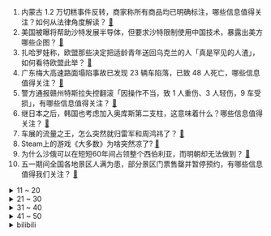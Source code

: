 1. 内蒙古 1.2 万切糕事件反转，商家称所有商品均已明确标注，哪些信息值得关注？如何从法律角度解读？ [:link:](https://www.zhihu.com/question/654692721)
2. 美国被曝将帮助沙特发展半导体，但要求沙特限制使用中国技术，暴露出美方哪些企图？ [:link:](https://www.zhihu.com/question/654771999)
3. 扎哈罗娃称，欧盟那些决定把适龄青年送回乌克兰的人「真是罕见的人渣」，如何看待欧盟此举？ [:link:](https://www.zhihu.com/question/654682338)
4. 广东梅大高速路面塌陷事故已发现 23 辆车陷落，已致 48 人死亡，哪些信息值得关注？ [:link:](https://www.zhihu.com/question/654753065)
5. 警方通报赣州特斯拉失控翻滚「因操作不当，致 1 人重伤、3 人轻伤，9 车受损」，有哪些信息值得关注？ [:link:](https://www.zhihu.com/question/654752088)
6. 继日本之后，韩国也考虑加入奥库斯第二支柱，这意味着什么？哪些信息值得关注？ [:link:](https://www.zhihu.com/question/654780607)
7. 车展的流量之王，怎么突然就归雷军和周鸿祎了？ [:link:](https://www.zhihu.com/question/654073588)
8. Steam上的游戏《大多数》为啥突然凉了? [:link:](https://www.zhihu.com/question/625130967)
9. 为什么沙俄可以在短短60年间占领整个西伯利亚，而明朝却无法做到？ [:link:](https://www.zhihu.com/question/653640316)
10. 五一期间全国各地景区人满为患，部分景区门票售罄并暂停预约，有哪些信息值得我们关注？ [:link:](https://www.zhihu.com/question/654784114)
<details>
<summary>11 ~ 20</summary>

11. 如何评价《明日方舟》5周年庆双幻神池子流水? [:link:](https://www.zhihu.com/question/654756365)
12. 湖人愿意给詹姆斯 3 年 1.64 亿续约合同，这给球队带来了哪些帮助？ [:link:](https://www.zhihu.com/question/654604485)
13. 你期待智能汽车给你的生活带来什么改变？ [:link:](https://www.zhihu.com/question/634428919)
14. 零下50℃，因纽特人住在冰屋内，不会被冻死吗？ [:link:](https://www.zhihu.com/question/653834143)
15. 如何评价《英雄联盟》14.10 版本海量更新？ [:link:](https://www.zhihu.com/question/654667949)
16. 山西恒山景区发生落石事件，造成 1 死 5 伤，具体情况如何？ [:link:](https://www.zhihu.com/question/654794790)
17. 若唐僧团队需要优化一个人，你会优化谁？ [:link:](https://www.zhihu.com/question/653479142)
18. 布林肯发表关于中国台湾地区参加世卫大会的声明，外交部回应「坚决反对」，哪些信息需要关注? [:link:](https://www.zhihu.com/question/654783784)
19. 万科公布2024Q1业绩，营收和净利润均下跌，净利润为负3.62亿元，同比暴跌125%，这是什么信号？ [:link:](https://www.zhihu.com/question/654562635)
20. 为什么现在的婚姻大部分都是凑活着过？ [:link:](https://www.zhihu.com/question/654569268)
</details>
<details>
<summary>21 ~ 30</summary>

21. 如何看待小米汽车（SU7）4月第4周交付1670辆，连续两周销量下滑？ [:link:](https://www.zhihu.com/question/654606692)
22. 假如你正常老去已经到生命的最后一刻，你会想对自己说什么？ [:link:](https://www.zhihu.com/question/654622987)
23. 梅大高速 4 月底刚完成安全隐患排查，造成此次事故有哪些因素？该如何警惕？ [:link:](https://www.zhihu.com/question/654776117)
24. 江田岛的老大哥天天那么虐待学弟，就不怕以后上了战场被学弟从背后打黑抢吗？ [:link:](https://www.zhihu.com/question/654217282)
25. 如果以后做代数方向,是不是完全没有必要学数分和高代? [:link:](https://www.zhihu.com/question/653525982)
26. 如何看待鹰角被发现暗改《明日方舟》福利文案？ [:link:](https://www.zhihu.com/question/654615392)
27. 如何评价《英雄联盟》14.10删除致命节奏? [:link:](https://www.zhihu.com/question/654629417)
28. 有哪些你觉得是人间绝句的诗词？ [:link:](https://www.zhihu.com/question/287378875)
29. 如何评价ICML 2024的录用结果? [:link:](https://www.zhihu.com/question/651459078)
30. 哪一刻，你开始不再善良？ [:link:](https://www.zhihu.com/question/646456270)
</details>
<details>
<summary>31 ~ 40</summary>

31. 嫦娥六号首选发射窗口瞄准 17 时 27 分，将是人类首次开展月球背面取样，这对中国航天有什么意义？ [:link:](https://www.zhihu.com/question/654475920)
32. 目前，已知的开源大模型有哪些? [:link:](https://www.zhihu.com/question/623672939)
33. 如果《崩坏星穹铁道》查德维克博士最后去的是仙舟而不是匹诺康尼，会怎么样？ [:link:](https://www.zhihu.com/question/653004750)
34. 仆人传说任务后如何重新看待纳西妲传说任务？ [:link:](https://www.zhihu.com/question/654360943)
35. 河南大学明伦校区大礼堂深夜失火，经消防部门全力扑救火灾被扑灭无人员伤亡，具体情况如何？ [:link:](https://www.zhihu.com/question/654835867)
36. 可以留下一首好听到单曲循环的歌吗？ [:link:](https://www.zhihu.com/question/650111245)
37. 社会的本质究竟是什么？ [:link:](https://www.zhihu.com/question/499152042)
38. 如何评价全新的神经网络架构KAN的爆火，是否有潜力取代MLP？ [:link:](https://www.zhihu.com/question/654782350)
39. 单张4090能运行的最强开源大模型是哪个？ [:link:](https://www.zhihu.com/question/649233834)
40. 作为「运动爱好者」，你家都有哪些坚持了很久的亲子运动方式？ [:link:](https://www.zhihu.com/question/653432635)
</details>
<details>
<summary>41 ~ 50</summary>

41. JDG 官宣前世界冠军教练战马加盟，你对他的加盟有哪些期待？ [:link:](https://www.zhihu.com/question/654765361)
42. 2024 季中冠军赛TES 2:0 LLL，如何评价这场比赛？ [:link:](https://www.zhihu.com/question/654782172)
43. 如何评价2024年ICPC全国邀请赛（武汉）？ [:link:](https://www.zhihu.com/question/648600132)
44. naive必须写成naïve吗？ [:link:](https://www.zhihu.com/question/653679530)
45. 网友爆料拍下周鸿祎二手迈巴赫的褚会长至今未付尾款，疑似爽约，周鸿祎回应「稍安勿躁」，如何看待此事？ [:link:](https://www.zhihu.com/question/654718239)
46. 文笔挑战：我于人间看夕阳，———————。你会怎么接？ [:link:](https://www.zhihu.com/question/654753655)
47. 下午三点离职五点整个部门涨薪了。是你的话是毅然离开，还是去跟公司反悔? [:link:](https://www.zhihu.com/question/654709985)
48. 特斯拉整个超级充电团队被解散，特斯拉市值一夜蒸发 2487 亿元，哪些信息值得关注？ [:link:](https://www.zhihu.com/question/654714773)
49. 梅大高速塌陷后，市民自发献血，目前救援进展如何？当地血库告急问题是否得到了解决？ [:link:](https://www.zhihu.com/question/654751925)
50. 2024年了，大家怎么看待《原神》散兵的故事？ [:link:](https://www.zhihu.com/question/654718292)
</details><details>
<summary>bilibili</summary>

</details>